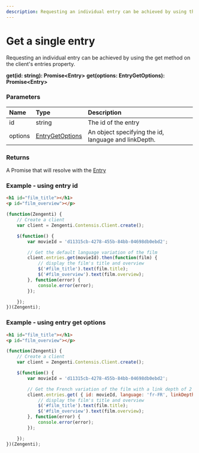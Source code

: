 ```yaml
---
description: Requesting an individual entry can be achieved by using the get method on the client's entries property. 
---
```

# Get a single entry
Requesting an individual entry can be achieved by using the get method on the client's entries property.

**get(id: string): Promise&lt;Entry&gt;**
**get(options: EntryGetOptions): Promise&lt;Entry&gt;**

### Parameters			
| Name | Type | Description |
|:--|:--|:--
| id | string | The id of the entry |
| options | [EntryGetOptions](/model/entry-get-options.md) | An object specifying the id, language and linkDepth.|


### Returns
A Promise that will resolve with the [Entry](/model/entry.md)

### Example - using entry id
```html
<h1 id="film_title"></h1>
<p id="film_overview"></p>
```

```js
(function(Zengenti) {
    // Create a client
    var client = Zengenti.Contensis.Client.create();

    $(function() {
        var movieId = 'd11315cb-4278-455b-84bb-04698db0ebd2';

        // Get the default language variation of the film
        client.entries.get(movieId).then(function(film) {      
            // display the film's title and overview 
            $('#film_title').text(film.title);
            $('#film_overview').text(film.overview);
        }, function(error) {
            console.error(error);
        });

    });
})(Zengenti);
```

### Example - using entry get options

```html
<h1 id="film_title"></h1>
<p id="film_overview"></p>
```

```js
(function(Zengenti) {
    // Create a client
    var client = Zengenti.Contensis.Client.create();

    $(function() {
        var movieId = 'd11315cb-4278-455b-84bb-04698db0ebd2';   

        // Get the French variation of the film with a link depth of 2
        client.entries.get( { id: movieId, language: 'fr-FR', linkDepth: 2 }).then(function(film) {
            // display the film's title and overview
            $('#film_title').text(film.title);
            $('#film_overview').text(film.overview);
        }, function(error) {
            console.error(error);
        });

    });
})(Zengenti);
```
